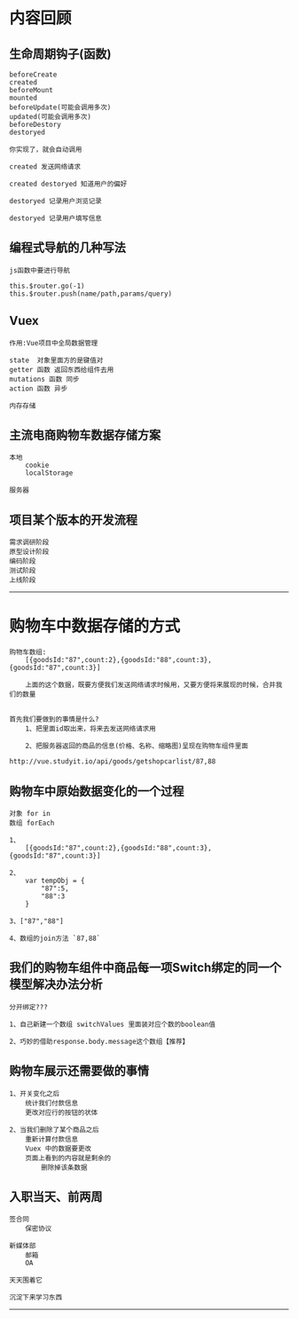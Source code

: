 # 内容回顾


## 生命周期钩子(函数)
	beforeCreate
	created
	beforeMount
	mounted
	beforeUpdate(可能会调用多次)
	updated(可能会调用多次)
	beforeDestory
	destoryed
	
	你实现了，就会自动调用
	
	created 发送网络请求
	
	created destoryed 知道用户的偏好
	
	destoryed 记录用户浏览记录
	
	destoryed 记录用户填写信息
	
## 编程式导航的几种写法
	js函数中要进行导航
	
	this.$router.go(-1)
	this.$router.push(name/path,params/query)
	
## Vuex
	作用:Vue项目中全局数据管理
	
	state  对象里面方的是键值对
	getter 函数 返回东西给组件去用
	mutations 函数 同步
	action 函数 异步
	
	内存存储
	
## 主流电商购物车数据存储方案
	本地 
		cookie
		localStorage
		
	服务器
		
## 项目某个版本的开发流程
	需求调研阶段
	原型设计阶段
	编码阶段
	测试阶段
	上线阶段

-----------------------

# 购物车中数据存储的方式
	
	购物车数组:
		[{goodsId:"87",count:2},{goodsId:"88",count:3},{goodsId:"87",count:3}]
		
		上面的这个数据，既要方便我们发送网络请求时候用，又要方便将来展现的时候，合并我们的数量
		
		
	首先我们要做到的事情是什么?
		1、把里面id取出来，将来去发送网络请求用
		
		2、把服务器返回的商品的信息(价格、名称、缩略图)呈现在购物车组件里面
		
	http://vue.studyit.io/api/goods/getshopcarlist/87,88

## 购物车中原始数据变化的一个过程
	对象 for in
	数组 forEach

	1、
		[{goodsId:"87",count:2},{goodsId:"88",count:3},{goodsId:"87",count:3}]
	
	2、
		var tempObj = {
			"87":5,
			"88":3
		}
	
	3、["87","88"]
	
	4、数组的join方法 `87,88`

## 我们的购物车组件中商品每一项Switch绑定的同一个模型解决办法分析
	分开绑定???
	
	1、自己新建一个数组 switchValues 里面装对应个数的boolean值
	
	2、巧妙的借助response.body.message这个数组【推荐】


## 购物车展示还需要做的事情
	1、开关变化之后
		统计我们付款信息
		更改对应行的按钮的状体

	2、当我们删除了某个商品之后
		重新计算付款信息
		Vuex 中的数据要更改
		页面上看到的内容就是剩余的
			删除掉该条数据
		
## 入职当天、前两周
	签合同
		保密协议 
	
	新媒体部
		邮箱
		OA
		
	天天围着它
	
	沉淀下来学习东西
	
	
		
-----------------------